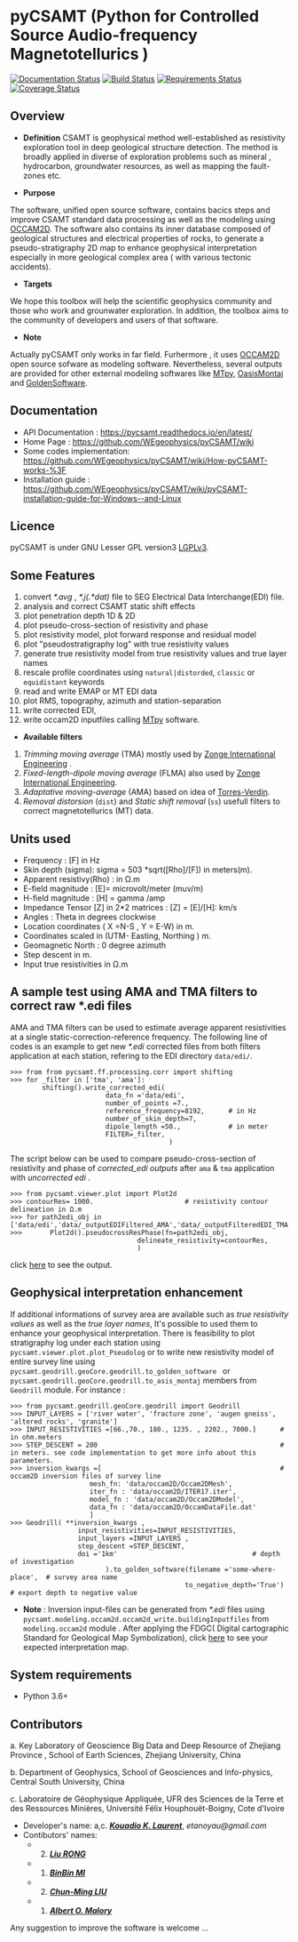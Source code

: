 # pyCSAMT (Python  for Controlled Source Audio-frequency Magnetotellurics )
[![Documentation Status](https://readthedocs.org/projects/pycsamt/badge/?version=latest)](https://pycsamt.readthedocs.io/en/latest/?badge=latest) [![Build Status](https://travis-ci.com/WEgeophysics/pyCSAMT.svg?branch=master)](https://travis-ci.com/WEgeophysics/pyCSAMT) [![Requirements Status](https://requires.io/github/WEgeophysics/pyCSAMT/requirements.svg?branch=master)](https://requires.io/github/WEgeophysics/pyCSAMT/requirements/?branch=master)
 [![Coverage Status](https://coveralls.io/repos/github/WEgeophysics/pyCSAMT/badge.svg?branch=master)](https://coveralls.io/github/WEgeophysics/pyCSAMT?branch=master)    


## Overview 

* **Definition**
CSAMT is geophysical method well-established  as resistivity exploration 
tool in deep geological structure detection. The method is broadly applied in  diverse of exploration problems such as mineral , hydrocarbon,  groundwater resources, 
as well as mapping the fault-zones etc. 

* **Purpose**

The software, unified open source software, contains bacics steps and improve CSAMT standard data processing as well as the modeling using [OCCAM2D](https://marineemlab.ucsd.edu/Projects/Occam/index.html).
The software also contains its inner database composed of geological structures and electrical properties of rocks, to generate  a pseudo-stratigraphy 2D map to enhance geophysical interpretation especially in more geological complex area ( with various tectonic accidents). 

* **Targets**

We hope this toolbox will help  the scientific geophysics community and those who work and grounwater exploration. In addition,  the toolbox aims  to the community of 
developers and users of that software.

 * **Note**
 
Actually pyCSAMT only works  in far field. Furhermore , it uses [OCCAM2D](https://marineemlab.ucsd.edu/Projects/Occam/index.html) open source sofware as modeling software. Nevertheless,
several  outputs are provided for other external modeling softwares like [MTpy](https://github.com/MTgeophysics/mtpy), [OasisMontaj](http://updates.geosoft.com/downloads/files/how-to-guides/Oasis_montaj_Gridding.pdf)
and [GoldenSoftware](https://www.goldensoftware.com/products/surfer).

## Documentation 
* API Documentation  : https://pycsamt.readthedocs.io/en/latest/
* Home Page : https://github.com/WEgeophysics/pyCSAMT/wiki
* Some codes implementation: https://github.com/WEgeophysics/pyCSAMT/wiki/How-pyCSAMT-works-%3F
* Installation guide : https://github.com/WEgeophysics/pyCSAMT/wiki/pyCSAMT-installation-guide-for-Windows--and-Linux


## Licence 
pyCSAMT is under GNU Lesser GPL version3 [LGPLv3](https://github.com/03-Daniel/pyCSAMT/blob/master/LICENSE.md).

## Some Features 
1. convert _*.avg_ , _*.j(.*dat)_ file  to SEG Electrical Data Interchange(EDI) file.
2. analysis and correct CSAMT static shift effects 
3. plot penetration depth 1D & 2D
4. plot pseudo-cross-section of resistivity and phase
4. plot resistivity model, plot forward response and residual model 
5. plot "pseudostratigraphy log" with true resistivity values 
6. generate true resistivity model from true resistivity values and true layer names 
7. rescale profile coordinates using  `natural|distorded`, `classic` or `equidistant` keywords 
8. read and write  EMAP or MT EDI data 
9. plot RMS, topography, azimuth and station-separation 
10. write corrected EDI,
11. write occam2D inputfiles calling [MTpy](https://github.com/MTgeophysics/mtpy.git) software. 

* **Available filters**
1. *Trimming moving average* (TMA) mostly used by [Zonge International Engineering](http://zonge.com/) .
2. *Fixed-length-dipole moving average* (FLMA) also used by [Zonge International Engineering](https://zonge.com.au/).
3. *Adaptative moving-average* (AMA) based on idea of [Torres-Verdin](https://sci-hub.se/http://dx.doi.org/10.1190/1.1443273).
4. *Removal distorsion* (`dist`)  and  *Static shift removal* (`ss`) usefull  filters to correct magnetotellurics (MT) data. 

## Units used    

* Frequency : [F] in Hz 
* Skin depth (sigma):  sigma  = 503 *sqrt([Rho]/[F]) in meters(m). 
* Apparent resistivy(Rho) : in Ω.m 
* E-field magnitude : [E]=  microvolt/meter (muv/m)
* H-field magnitude : [H] =  gamma /amp 
* Impedance Tensor [Z] in 2*2 matrices : [Z] = [E]/[H]:  km/s
* Angles : Theta in degrees clockwise 
* Location coordinates ( X =N-S , Y = E-W) in m. 
* Coordinates scaled in (UTM- Easting, Northing ) m. 
* Geomagnetic North : 0 degree azimuth 
* Step descent in m.
* Input true resistivities in Ω.m 

## A sample test using AMA and TMA  filters to correct raw *.edi files

AMA  and TMA filters can be used  to estimate average apparent resistivities at a single static-correction-reference frequency.
The following line of codes is an example to get new _*.edi_ corrected files from both filters application at each station,
refering to the EDI directory `data/edi/`.

```
>>> from from pycsamt.ff.processing.corr import shifting
>>> for _filter in ['tma', 'ama']:
        shifting().write_corrected_edi(
                        data_fn ='data/edi', 
                        number_of_points =7.,
                        reference_frequency=8192,      # in Hz
                        number_of_skin_depth=7,  
                        dipole_length =50.,            # in meter 
                        FILTER=_filter, 
                                        )
```
The script below can be used to compare pseudo-cross-section of resistivity and phase of _corrected_edi outputs_ after `ama` & `tma` application  with 
_uncorrected edi_ . 

```
>>> from pycsamt.viewer.plot import Plot2d
>>> contourRes= 1000.                       # resistivity contour delineation in Ω.m  
>>> for path2edi_obj in ['data/edi','data/_outputEDIFiltered_AMA','data/_outputFilteredEDI_TMA']:
>>>       Plot2d().pseudocrossResPhase(fn=path2edi_obj, 
                                delineate_resistivity=contourRes,
                                )

```
click [here](https://github.com/WEgeophysics/pyCSAMT/blob/master/quick_examples/filterstests.png) to see the output.

## Geophysical interpretation enhancement

If additional informations of survey area are available such as _true resistivity values_ as well as the _true layer names_, 
It's possible to used them to enhance your geophysical interpretation. There is feasibility to plot stratigraphy log 
under each station using `pycsamt.viewer.plot.plot_Pseudolog` or to write new resistivity model of entire survey line
using `pycsamt.geodrill.geoCore.geodrill.to_golden_software ` or `pycsamt.geodrill.geoCore.geodrill.to_asis_montaj` members from `Geodrill` module.
For instance :
 
```
>>> from pycsamt.geodrill.geoCore.geodrill import Geodrill 
>>> INPUT_LAYERS = ['river water', 'fracture zone', 'augen gneiss', 'altered rocks', 'granite']  
>>> INPUT_RESISTIVITIES =[66.,70., 180., 1235. , 2202., 7000.]      # in ohm.meters 
>>> STEP_DESCENT = 200                                              # in meters. see code implementation to get more info about this parameters. 
>>> inversion_kwargs =[                                             # occam2D inversion files of survey line
                    mesh_fn: 'data/occam2D/Occam2DMesh',
                    iter_fn : 'data/occam2D/ITER17.iter',
                    model_fn : 'data/occam2D/Occam2DModel',
                    data_fn : 'data/occam2D/OccamDataFile.dat'
                    ]                                 
>>> Geodrill( **inversion_kwargs , 
                 input_resistivities=INPUT_RESISTIVITIES, 
                 input_layers =INPUT_LAYERS ,
                 step_descent =STEP_DESCENT,
                 doi ='1km'                                  # depth of investigation 
                        ).to_golden_software(filename ='some-where-place',  # survey area name
                                            to_negative_depth='True')       # export depth to negative value

```
* **Note** : Inversion input-files can be generated from _*.edi_ files using `pycsamt.modeling.occam2d.occam2d_write.buildingInputfiles` from `modeling.occam2d` module . 
            After applying the FDGC( Digital cartographic Standard for Geological Map Symbolization), click [here](https://github.com/WEgeophysics/pyCSAMT/blob/master/quick_examples/wiki-images_quick_works/interpretation.PNG)  to see your expected interpretation map.


## System requirements 
* Python 3.6+ 

## Contributors
  
a. Key Laboratory of Geoscience Big Data and Deep Resource of Zhejiang Province , School of Earth Sciences, Zhejiang University, China

b. Department of Geophysics, School of Geosciences and Info-physics, Central South University, China

c. Laboratoire de Géophysique Appliquée, UFR des Sciences de la Terre et des Ressources Minières, Université Félix Houphouët-Boigny, Cote d'Ivoire

* Developer's name: a,c. [_**Kouadio K. Laurent**_](kkouao@zju.edu.cn), _etanoyau@gmail.com_
* Contibutors' names:
    * 2. [_**Liu RONG**_](liurongkaoyang@126.com) 
    * 1. [_**BinBin MI**_](mibinbin@zju.edu.cn)
    * 2. [_**Chun-Ming LIU**_](lifuming001@163.com)
    * 1. [_**Albert O. Malory**_](amalory@zju.edu.cn) 
    
Any suggestion to improve the software is welcome ...

